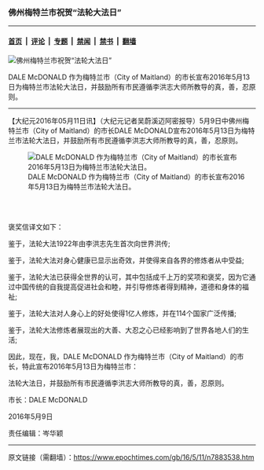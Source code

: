 ### 佛州梅特兰市祝贺“法轮大法日”

---

#### [首页](../../../..?n7883538) &nbsp;|&nbsp; [评论](../../../../../epoch-comment?n7883538) &nbsp;|&nbsp; [专题](../../../../../epoch-special?n7883538) &nbsp;|&nbsp; [禁闻](../../../../../epoch-news?n7883538) &nbsp;|&nbsp; [禁书](../../../../../books?n7883538) &nbsp;|&nbsp; [翻墙](https://github.com/gfw-breaker/nogfw/blob/master/README.md?n7883538)


<div><img alt="佛州梅特兰市祝贺“法轮大法日”" class="attachment-djy_600_400 size-djy_600_400 wp-post-image" src="https://i.epochtimes.com/assets/uploads/2016/05/mayor_4_15.jpg"/>
<div class="caption">
 <p>
  DALE McDONALD 作为梅特兰市（City of Maitland）的市长宣布2016年5月13日为梅特兰市法轮大法日，并鼓励所有市民遵循李洪志大师所教导的真，善，忍原则。
 </p>
</div></div><hr/><div class="post_content" id="artbody" itemprop="articleBody">
 <!-- article content begin -->
 <p>
  【大纪元2016年05月11日讯】（大纪元记者吴蔚溪迈阿密报导）5月9日中佛州梅特兰市（City of Maitland）的市长DALE McDONALD宣布2016年5月13日为梅特兰市法轮大法日，并鼓励所有市民遵循李洪志大师所教导的真，善，忍原则。
 </p>
 <figure aria-describedby="caption-attachment-7883552" class="wp-caption aligncenter" id="attachment_7883552" style="width: 450px">
  <ok href=" https://i.epochtimes.com/assets/uploads/2016/05/Maitland-Proclamation001-1-450x741.jpg" rel="noreferrer noopener" target="_blank">
   <img alt="DALE McDONALD 作为梅特兰市（City of Maitland）的市长宣布2016年5月13日为梅特兰市法轮大法日。" class="size-medium wp-image-7883552" src="https://i.epochtimes.com/assets/uploads/2016/05/Maitland-Proclamation001-1-450x741.jpg"/>
  </ok>
  <br/><figcaption class="wp-caption-text" id="caption-attachment-7883552">
   DALE McDONALD 作为梅特兰市（City of Maitland）的市长宣布2016年5月13日为梅特兰市法轮大法日。
  </figcaption><br/>
 </figure><br/>
 <p>
  褒奖信译文如下：
 </p>
 <p>
  鉴于，法轮大法1922年由李洪志先生首次向世界洪传;
 </p>
 <p>
  鉴于，法轮大法对身心健康已显示出奇效，并使得来自各界的修炼者从中受益;
 </p>
 <p>
  鉴于，法轮大法已获得全世界的认可，其中包括成千上万的奖项和褒奖，因为它通过中国传统的自我提高促进社会和睦，并引导修炼者得到精神，道德和身体的福祉;
 </p>
 <p>
  鉴于，法轮大法对人身心上的好处使得1亿人修炼，并在114个国家广泛传播;
 </p>
 <p>
  鉴于，法轮大法修炼者展现出的大善、大忍之心已经影响到了世界各地人们的生活;
 </p>
 <p>
  因此，现在，我，DALE McDONALD 作为梅特兰市（City of Maitland）的市长，特此宣布2016年5月13日为梅特兰市：
 </p>
 <p>
  法轮大法日，并鼓励所有市民遵循李洪志大师所教导的真，善，忍原则。
 </p>
 <p>
  市长：DALE McDONALD
 </p>
 <p>
  2016年5月9日
 </p>
 <p>
  责任编辑：岑华颖
 </p>
 <!-- article content end -->
 <div id="below_article_ad">
 </div>
</div>


---

原文链接（需翻墙）：https://www.epochtimes.com/gb/16/5/11/n7883538.htm